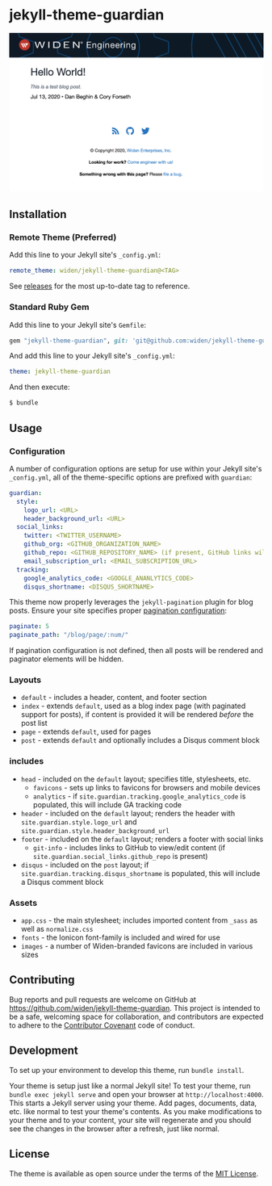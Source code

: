 # jekyll-theme-guardian

![jekyll-theme-guardian preview](/screenshot.png)

## Installation

### Remote Theme (Preferred)

Add this line to your Jekyll site's `_config.yml`:

```yaml
remote_theme: widen/jekyll-theme-guardian@<TAG>
```

See [releases](https://github.com/Widen/jekyll-theme-guardian/releases) for the most up-to-date tag to reference.

### Standard Ruby Gem

Add this line to your Jekyll site's `Gemfile`:

```ruby
gem "jekyll-theme-guardian", git: 'git@github.com:widen/jekyll-theme-guardian.git', branch: "master"
```

And add this line to your Jekyll site's `_config.yml`:

```yaml
theme: jekyll-theme-guardian
```

And then execute:

```bash
$ bundle
```

## Usage

### Configuration

A number of configuration options are setup for use within your Jekyll site's `_config.yml`, all of the theme-specific options are prefixed with `guardian`:

```yaml
guardian:
  style:
    logo_url: <URL>
    header_background_url: <URL>
  social_links:
    twitter: <TWITTER_USERNAME>
    github_org: <GITHUB_ORGANIZATION_NAME>
    github_repo: <GITHUB_REPOSITORY_NAME> (if present, GitHub links will be rendered in the footer)
    email_subscription_url: <EMAIL_SUBSCRIPTION_URL>
  tracking:
    google_analytics_code: <GOOGLE_ANANLYTICS_CODE>
    disqus_shortname: <DISQUS_SHORTNAME>
```

This theme now properly leverages the `jekyll-pagination` plugin for blog posts. Ensure your site specifies proper [pagination configuration](https://jekyllrb.com/docs/pagination/):

```yaml
paginate: 5
paginate_path: "/blog/page/:num/"
```

If pagination configuration is not defined, then all posts will be rendered and paginator elements will be hidden.

### Layouts

* `default` - includes a header, content, and footer section
* `index` - extends `default`, used as a blog index page (with paginated support for posts), if content is provided it will be rendered _before_ the post list
* `page` - extends `default`, used for pages
* `post` - extends `default` and optionally includes a Disqus comment block

### includes

* `head` - included on the `default` layout; specifies title, stylesheets, etc.
  * `favicons` - sets up links to favicons for browsers and mobile devices
  * `analytics` - if `site.guardian.tracking.google_analytics_code` is populated, this will include GA tracking code
* `header` - included on the `default` layout; renders the header with `site.guardian.style.logo_url` and `site.guardian.style.header_background_url`
* `footer` - included on the `default` layout; renders a footer with social links
  * `git-info` - includes links to GitHub to view/edit content (if `site.guardian.social_links.github_repo` is present)
* `disqus` - included on the `post` layout; if `site.guardian.tracking.disqus_shortname` is populated, this will include a Disqus comment block

### Assets

* `app.css` - the main stylesheet; includes imported content from `_sass` as well as `normalize.css`
* `fonts` - the Ionicon font-family is included and wired for use
* `images` - a number of Widen-branded favicons are included in various sizes

## Contributing

Bug reports and pull requests are welcome on GitHub at https://github.com/widen/jekyll-theme-guardian. This project is intended to be a safe, welcoming space for collaboration, and contributors are expected to adhere to the [Contributor Covenant](http://contributor-covenant.org) code of conduct.

## Development

To set up your environment to develop this theme, run `bundle install`.

Your theme is setup just like a normal Jekyll site! To test your theme, run `bundle exec jekyll serve` and open your browser at `http://localhost:4000`. This starts a Jekyll server using your theme. Add pages, documents, data, etc. like normal to test your theme's contents. As you make modifications to your theme and to your content, your site will regenerate and you should see the changes in the browser after a refresh, just like normal.

## License

The theme is available as open source under the terms of the [MIT License](https://opensource.org/licenses/MIT).
